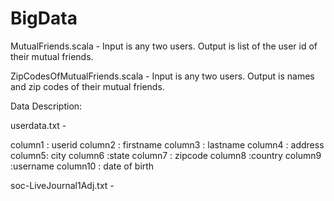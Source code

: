 # BigData

MutualFriends.scala - Input is any two users. Output is list of the user id of their mutual friends.

ZipCodesOfMutualFriends.scala - Input is any two users. Output is names and zip codes of their mutual friends.

Data Description:

userdata.txt - 

column1 : userid
column2 : firstname
column3 : lastname
column4 : address
column5: city
column6 :state
column7 : zipcode
column8 :country
column9 :username
column10 : date of birth

soc-LiveJournal1Adj.txt - 

<User><TAB><Friends>



